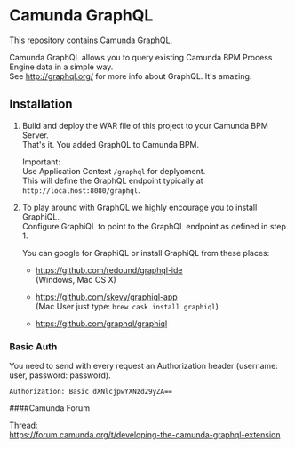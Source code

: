 Camunda GraphQL
===============

This repository contains Camunda GraphQL.

Camunda GraphQL allows you to query existing Camunda BPM Process Engine data in a simple way.<br> 
See http://graphql.org/ for more info about GraphQL. It's amazing. 


Installation
------------

1. Build and deploy the WAR file of this project to your Camunda BPM Server.<br>
   That's it. You added GraphQL to Camunda BPM. 

   Important: <br>
   Use Application Context `/graphql` for deplyoment.<br>
   This will define the GraphQL endpoint typically at  `http://localhost:8080/graphql`.
   
2. To play around with GraphQL we highly encourage you to install GraphiQL.<br>
   Configure GraphiQL to point to the GraphQL endpoint as defined in step 1. 

   You can google for GraphiQL or install GraphiQL from these places: <br>
   * https://github.com/redound/graphql-ide <br>
   (Windows, Mac OS X)
   * https://github.com/skevy/graphiql-app <br>
   (Mac User just type: `brew cask install graphiql`)<br>
   
   * https://github.com/graphql/graphiql
     
### Basic Auth

You need to send with every request an Authorization header (username: user, password: password).
```
Authorization: Basic dXNlcjpwYXNzd29yZA==
```
####Camunda Forum

Thread: <br> 
https://forum.camunda.org/t/developing-the-camunda-graphql-extension 
